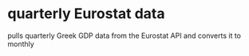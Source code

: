 # quarterly Eurostat data
pulls quarterly Greek GDP data from the Eurostat API and converts it to monthly
